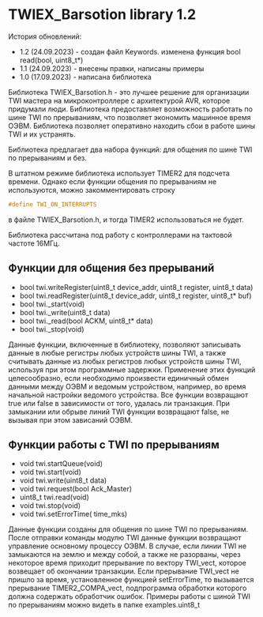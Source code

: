 # TWIEX_Barsotion library 1.2

История обновлений:
- 1.2 (24.09.2023) - создан файл Keywords. изменена функция bool read(bool, uint8_t*)
- 1.1 (24.09.2023) - внесены правки, написаны примеры
- 1.0 (17.09.2023) - написана библиотека

Библиотека TWIEX_Barsotion.h - это лучшее решение для организации TWI мастера на микроконтроллере с архитектурой AVR, которое придумали люди.
Библиотека предоставляет возможность работать по шине TWI по прерываниям, что позволяет экономить машинное время ОЭВМ.
Библиотека позволяет оперативно находить сбои в работе шины TWI и их устранять.

Библиотека предлагает два набора функций: для общения по шине TWI по прерываниям и без.

В штатном режиме библиотека использует TIMER2 для подсчета времени. Однако если функции общения по прерываниям не используются, можно закомментировать строку 
```C
#define TWI_ON_INTERRUPTS
```
в файле TWIEX_Barsotion.h, и тогда TIMER2 использоваться не будет.

Библиотека рассчитана под работу с контроллерами на тактовой частоте 16МГц.

## Функции для общения без прерываний

- bool twi.writeRegister(uint8_t device_addr, uint8_t register, uint8_t data)
- bool twi.readRegister(uint8_t device_addr, uint8_t register, uint8_t* buf)
- bool twi._start(void)
- bool twi._write(uint8_t data)
- bool twi._read(bool ACKM, uint8_t* data)
- bool twi._stop(void)

Данные функции, включенные в библиотеку, позволяют записывать данные в любые регистры любых устройств шины TWI, а также считывать данные из любых регистров любых устройств шины TWI, используя при этом программные задержки. Применение этих функций целесообразно, если необходимо произвести единичный обмен данными между ОЭВМ и ведомым устройством, например, во время начальной настройки ведомого устройства. Все функции возвращают true или false в зависимости от того, удалась ли транзакция. При замыкании или обрыве линий TWI функции возвращают false, не вызывая при этом зависаний ОЭВМ.

## Функции работы с TWI по прерываниям

- void twi.startQueue(void)
- void twi.start(void)
- void twi.write(uint8_t data)
- void twi.request(bool Ack_Master)
- uint8_t twi.read(void)
- void twi.stop(void)
- void twi.setErrorTime( time_mks)

Данные функции созданы для общения по шине TWI по прерываниям. После отправки команды модулю TWI данные функции возвращают управление основному процессу ОЭВМ. В случае, если линии TWI не замыкаются на землю и между собой, а также не разорваны, через некоторое время приходит прерывание по вектору TWI\_vect, которое возвещает об окончании транзакции. Если прерывание TWI\_vect не пришло за время, установленное функцией setErrorTime, то вызывается прерывание TIMER2\_COMPA\_vect, подпрограмма обработки которого должна содержать обработчик ошибок. Примеры работы с шиной TWI по прерываниям можно видеть в папке examples.uint8_t
